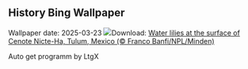 ## History Bing Wallpaper
Wallpaper date: 2025-03-23
![](https://www.bing.com/th?id=OHR.CenoteLilies_EN-CA3843031276_UHD.jpg&w=1000)Download: [Water lilies at the surface of Cenote Nicte-Ha, Tulum, Mexico (© Franco Banfi/NPL/Minden)](https://www.bing.com/th?id=OHR.CenoteLilies_EN-CA3843031276_UHD.jpg)

Auto get programm by LtgX
